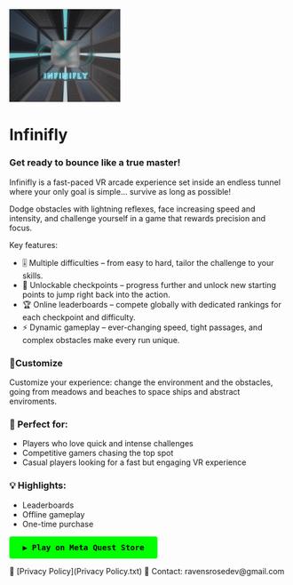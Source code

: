 <img src="logo.png" alt="Logo" width="200"/>

# Infinifly

<h3>Get ready to bounce like a true master!</h3>
<p>Infinifly is a fast-paced VR arcade experience set inside an endless tunnel where your only goal is simple… survive as long as possible!</p>
<p>Dodge obstacles with lightning reflexes, face increasing speed and intensity, and challenge yourself in a game that rewards precision and focus.</p>
<p>Key features: </p>
<ul>
 <li>🎚 Multiple difficulties – from easy to hard, tailor the challenge to your skills.</li>
 <li>🏁 Unlockable checkpoints – progress further and unlock new starting points to jump right back into the action.</li>
 <li>🏆 Online leaderboards – compete globally with dedicated rankings for each checkpoint and difficulty.</li>
 <li>⚡ Dynamic gameplay – ever-changing speed, tight passages, and complex obstacles make every run unique.</li>
 </ul>
<h3>🎨Customize</h3>
<p>Customize your experience: change the environment and the obstacles, going from meadows and beaches to space ships and abstract enviroments.</p>
<h3>🔁 Perfect for:</h3>
<ul>
 <li>Players who love quick and intense challenges</li>
 <li>Competitive gamers chasing the top spot</li>
 <li>Casual players looking for a fast but engaging VR experience</li>
</ul>
<h3>💡 Highlights:</h3>
<ul>
 <li>Leaderboards</li>
 <li>Offline gameplay</li>
 <li>One-time purchase</li>
</ul>
<p>
<a href="https://www.meta.com/experiences/vr/1234567890" target="_blank" style="
    display: inline-block;
    background-color: #00ff00;
    color: black;
    padding: 12px 24px;
    font-weight: bold;
    border-radius: 4px;
    text-decoration: none;
    font-family: monospace;
 ">
    ▶️ Play on Meta Quest Store
 </a>
</p>
📜 [Privacy Policy](Privacy Policy.txt)  
📧 Contact: ravensrosedev@gmail.com
